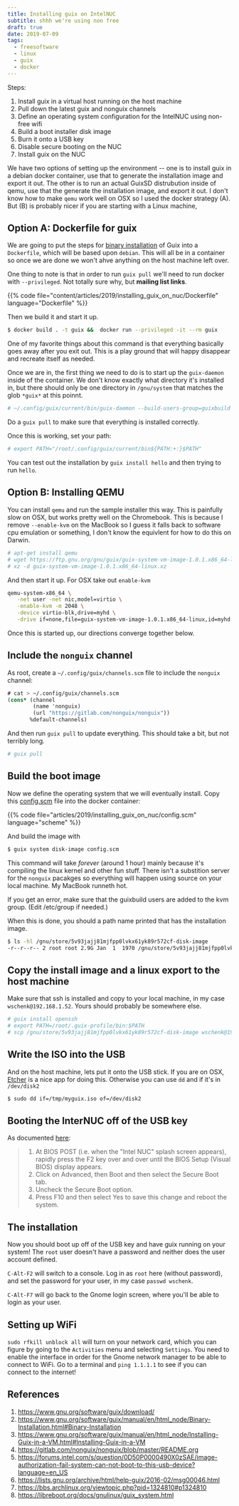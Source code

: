 ```yaml
---
title: Installing guix on IntelNUC
subtitle: shhh we're using non free
draft: true
date: 2019-07-09
tags:
  - freesoftware
  - linux
  - guix
  - docker
---
```


Steps:

1. Install guix in a virtual host running on the host machine
2. Pull down the latest guix and nonguix channels
3. Define an operating system configuration for the IntelNUC using non-free wifi
4. Build a boot installer disk image
5. Burn it onto a USB key
6. Disable secure booting on the NUC
7. Install guix on the NUC

We have two options of setting up the environment -- one is to install guix in a debian docker container, use that to generate the installation image and export it out.  The other is to run an actual GuixSD distrubution inside of qemu, use that the generate the installation image, and export it out.  I don't know how to make `qemu` work well on OSX so I used the docker strategy (A).  But (B) is probably nicer if you are starting with a Linux machine,

## Option A: Dockerfile for guix

We are going to put the steps for [binary installation](https://www.gnu.org/software/guix/manual/en/html_node/Binary-Installation.html#Binary-Installation) of Guix into a `Dockerfile`, which will be based upon `debian`.  This will all be in a container so once we are done we won't ahve anything on the host machine left over.

One thing to note is that in order to run `guix pull` we'll need to run docker with `--privileged`.  Not totally sure why, but **mailing list links**.

{{% code file="content/articles/2019/installing_guix_on_nuc/Dockerfile" language="Dockerfile" %}}

Then we build it and start it up.

```bash
$ docker build . -t guix &&  docker run --privileged -it --rm guix
```

One of my favorite things about this command is that everything basically goes away after you exit out.  This is a play ground that will happy disappear and recreate itself as needed.

Once we are in, the first thing we need to do is to start up the `guix-daemon` inside of the container.  We don't know exactly what directory it's installed in, but there should only be one directory in `/gnu/system` that matches the glob `*guix*` at this poinnt.

```bash
# ~/.config/guix/current/bin/guix-daemon --build-users-group=guixbuild &
```

Do a `guix pull` to make sure that everything is installed correctly.

Once this is working, set your path:

```bash
# export PATH="/root/.config/guix/current/bin${PATH:+:}$PATH"
```

You can test out the installation by `guix install hello` and then trying to run `hello`.

## Option B: Installing QEMU

You can install `qemu` and run the sample installer this way.  This is painfully slow on OSX, but works pretty well on the Chromebook.  This is because I remove `--enable-kvm` on the MacBook so I guess it falls back to software cpu emulation or something, I don't know the equivlent for how to do this on Darwin.

```bash
# apt-get install qemu
# wget https://ftp.gnu.org/gnu/guix/guix-system-vm-image-1.0.1.x86_64-linux.xz
# xz -d guix-system-vm-image-1.0.1.x86_64-linux.xz
```

And then start it up.  For OSX take out `enable-kvm`

```bash
qemu-system-x86_64 \
   -net user -net nic,model=virtio \
   -enable-kvm -m 2048 \
   -device virtio-blk,drive=myhd \
   -drive if=none,file=guix-system-vm-image-1.0.1.x86_64-linux,id=myhd
```

Once this is started up, our directions converge together below.

## Include the `nonguix` channel

As root, create a `~/.config/guix/channels.scm` file to include the `nonguix` channel:

```scheme
# cat > ~/.config/guix/channels.scm
(cons* (channel
        (name 'nonguix)
        (url "https://gitlab.com/nonguix/nonguix"))
       %default-channels)
```

And then run `guix pull` to update everything.  This should take a bit, but not terribly long.

```bash
# guix pull
```

## Build the boot image

Now we define the operating system that we will eventually install.  Copy this [config.scm](config.scm) file into the docker container:

{{% code file="articles/2019/installing_guix_on_nuc/config.scm" language="scheme" %}}

And build the image with

```bash
$ guix system disk-image config.scm
```

This command will take _forever_ (around 1 hour) mainly because it's compiling the linux kernel and other fun stuff.  There isn't a substition server for the `nonguix` pacakges so everything will happen using source on your local machine.  My MacBook runneth hot.

If you get an error, make sure that the guixbuild users are added to the kvm group.  (Edit /etc/group if needed.)

When this is done, you should a path name printed that has the installation image.

```bash
$ ls -hl /gnu/store/5v93jajj81mjfpp0lvkx61yk89r572cf-disk-image
-r--r--r-- 2 root root 2.9G Jan  1  1970 /gnu/store/5v93jajj81mjfpp0lvkx61yk89r572cf-disk-image
```

## Copy the install image and a linux export to the host machine

Make sure that ssh is installed and copy to your local machine, in my case `wschenk@192.168.1.52`.  Yours should probably be somewhere else.

```bash
# guix install openssh
# export PATH=/root/.guix-profile/bin:$PATH
# scp /gnu/store/5v93jajj81mjfpp0lvkx61yk89r572cf-disk-image wschenk@192.168.1.52:/tmp/myguix.iso
```

## Write the ISO into the USB

And on the host machine, lets put it onto the USB stick.  If you are on OSX, [Etcher](https://www.balena.io/etcher/) is a nice app for doing this.  Otherwise you can use `dd` and if it's in `/dev/disk2`

```bash
$ sudo dd if=/tmp/myguix.iso of=/dev/disk2
```

## Booting the InterNUC off of the USB key

As documented [here](https://forums.intel.com/s/question/0D50P0000490X0zSAE/image-authorization-fail-system-can-not-boot-to-this-usb-device?language=en_US):

> 1. At BIOS POST (i.e. when the "Intel NUC" splash screen appears), rapidly press the F2 key over and over until the BIOS Setup (Visual BIOS) display appears.
> 2. Click on Advanced, then Boot and then select the Secure Boot tab.
> 3. Uncheck the Secure Boot option.
> 4. Press F10 and then select Yes to save this change and reboot the system.

## The installation

Now you should boot up off of the USB key and have guix running on your system!  The `root` user doesn't have a password and neither does the user account defined.

`C-Alt-F2` will switch to a console.  Log in as `root` here (without password), and set the password for your user, in my case `passwd wschenk`.

`C-Alt-F7` will go back to the Gnome login screen, where you'll be able to login as your user.

## Setting up WiFi

`sudo rfkill unblock all` will turn on your network card, which you can figure by going to the `Activities` menu and selecting `Settings`.  You need to enable the interface in order for the Gnome network manager to be able to connect to WiFi. Go to a terminal and `ping 1.1.1.1` to see if you can connect to the internet!






## References

1. https://www.gnu.org/software/guix/download/
2. https://www.gnu.org/software/guix/manual/en/html_node/Binary-Installation.html#Binary-Installation
3. https://www.gnu.org/software/guix/manual/en/html_node/Installing-Guix-in-a-VM.html#Installing-Guix-in-a-VM
3. https://gitlab.com/nonguix/nonguix/blob/master/README.org
4. https://forums.intel.com/s/question/0D50P0000490X0zSAE/image-authorization-fail-system-can-not-boot-to-this-usb-device?language=en_US
5. https://lists.gnu.org/archive/html/help-guix/2016-02/msg00046.html
6. https://bbs.archlinux.org/viewtopic.php?pid=1324810#p1324810
7. https://libreboot.org/docs/gnulinux/guix_system.html